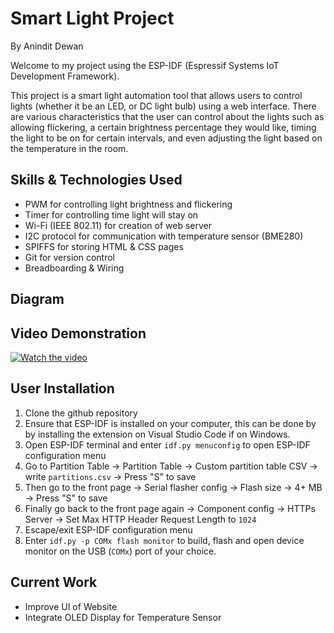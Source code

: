 # Smart Light Project
By Anindit Dewan

Welcome to my project using the ESP-IDF (Espressif Systems IoT Development Framework). 

This project is a smart light automation tool that allows users to control lights (whether it be an LED, or DC light bulb) using a web interface. There are various characteristics that the user can control about the lights such as allowing flickering, a certain brightness percentage they would like, timing the light to be on for certain intervals, and even adjusting the light based on the temperature in the room. 

## Skills & Technologies Used
* PWM for controlling light brightness and flickering  
* Timer for controlling time light will stay on
* Wi-Fi (IEEE 802.11) for creation of web server 
* I2C protocol for communication with temperature sensor (BME280) 
* SPIFFS for storing HTML & CSS pages  
* Git for version control
* Breadboarding & Wiring 

## Diagram


## Video Demonstration 
[![Watch the video](https://i9.ytimg.com/vi/U94yFOsOFqo/mqdefault.jpg?v=685f0139&sqp=CKCD_MIG&rs=AOn4CLDL8J9zJWDM4vXsjGC30Pri4tqNeg)](https://www.youtube.com/watch?v=U94yFOsOFqo)

## User Installation 
1. Clone the github repository 
2. Ensure that ESP-IDF is installed on your computer, this can be done by by installing the extension on Visual Studio Code if on Windows. 
3. Open ESP-IDF terminal and enter `idf.py menuconfig` to open ESP-IDF configuration menu 
4. Go to Partition Table → Partition Table → Custom partition table CSV → write `partitions.csv` → Press "S" to save 
5. Then go to the front page → Serial flasher config → Flash size → 4+ MB → Press "S" to save 
6. Finally go back to the front page again → Component config → HTTPs Server → Set Max HTTP Header Request Length to `1024`
7. Escape/exit ESP-IDF configuration menu 
8. Enter `idf.py -p COMx flash monitor` to build, flash and open device monitor on the USB (`COMx`) port of your choice. 

## Current Work
* Improve UI of Website 
* Integrate OLED Display for Temperature Sensor 